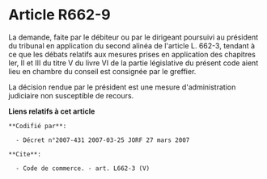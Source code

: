 # Article R662-9

La demande, faite par le débiteur ou par le dirigeant poursuivi au président du tribunal en application du second alinéa de
l'article L. 662-3, tendant à ce que les débats relatifs aux mesures prises en application des chapitres Ier, II et III du
titre V du livre VI de la partie législative du présent code aient lieu en chambre du conseil est consignée par le greffier.

La décision rendue par le président est une mesure d'administration judiciaire non susceptible de recours.

**Liens relatifs à cet article**

	**Codifié par**:

	  - Décret n°2007-431 2007-03-25 JORF 27 mars 2007

	**Cite**:

	  - Code de commerce. - art. L662-3 (V)
